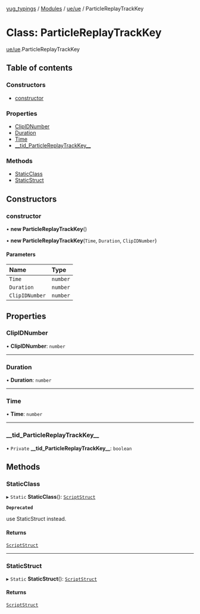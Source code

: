 [yug_typings](../README.md) / [Modules](../modules.md) / [ue/ue](../modules/ue_ue.md) / ParticleReplayTrackKey

# Class: ParticleReplayTrackKey

[ue/ue](../modules/ue_ue.md).ParticleReplayTrackKey

## Table of contents

### Constructors

- [constructor](ue_ue.ParticleReplayTrackKey.md#constructor)

### Properties

- [ClipIDNumber](ue_ue.ParticleReplayTrackKey.md#clipidnumber)
- [Duration](ue_ue.ParticleReplayTrackKey.md#duration)
- [Time](ue_ue.ParticleReplayTrackKey.md#time)
- [\_\_tid\_ParticleReplayTrackKey\_\_](ue_ue.ParticleReplayTrackKey.md#__tid_particlereplaytrackkey__)

### Methods

- [StaticClass](ue_ue.ParticleReplayTrackKey.md#staticclass)
- [StaticStruct](ue_ue.ParticleReplayTrackKey.md#staticstruct)

## Constructors

### constructor

• **new ParticleReplayTrackKey**()

• **new ParticleReplayTrackKey**(`Time`, `Duration`, `ClipIDNumber`)

#### Parameters

| Name | Type |
| :------ | :------ |
| `Time` | `number` |
| `Duration` | `number` |
| `ClipIDNumber` | `number` |

## Properties

### ClipIDNumber

• **ClipIDNumber**: `number`

___

### Duration

• **Duration**: `number`

___

### Time

• **Time**: `number`

___

### \_\_tid\_ParticleReplayTrackKey\_\_

• `Private` **\_\_tid\_ParticleReplayTrackKey\_\_**: `boolean`

## Methods

### StaticClass

▸ `Static` **StaticClass**(): [`ScriptStruct`](ue_ue.ScriptStruct.md)

**`Deprecated`**

use StaticStruct instead.

#### Returns

[`ScriptStruct`](ue_ue.ScriptStruct.md)

___

### StaticStruct

▸ `Static` **StaticStruct**(): [`ScriptStruct`](ue_ue.ScriptStruct.md)

#### Returns

[`ScriptStruct`](ue_ue.ScriptStruct.md)
